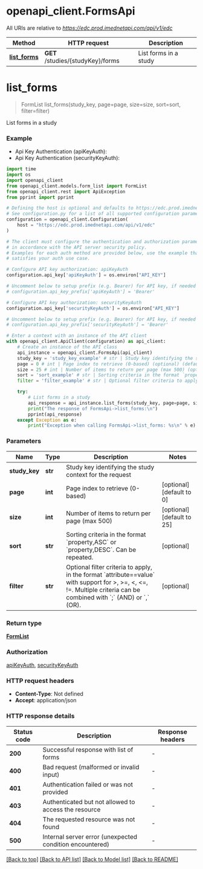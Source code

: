 # openapi_client.FormsApi

All URIs are relative to *https://edc.prod.imednetapi.com/api/v1/edc*

Method | HTTP request | Description
------------- | ------------- | -------------
[**list_forms**](FormsApi.md#list_forms) | **GET** /studies/{studyKey}/forms | List forms in a study


# **list_forms**
> FormList list_forms(study_key, page=page, size=size, sort=sort, filter=filter)

List forms in a study



### Example

* Api Key Authentication (apiKeyAuth):
* Api Key Authentication (securityKeyAuth):
```python
import time
import os
import openapi_client
from openapi_client.models.form_list import FormList
from openapi_client.rest import ApiException
from pprint import pprint

# Defining the host is optional and defaults to https://edc.prod.imednetapi.com/api/v1/edc
# See configuration.py for a list of all supported configuration parameters.
configuration = openapi_client.Configuration(
    host = "https://edc.prod.imednetapi.com/api/v1/edc"
)

# The client must configure the authentication and authorization parameters
# in accordance with the API server security policy.
# Examples for each auth method are provided below, use the example that
# satisfies your auth use case.

# Configure API key authorization: apiKeyAuth
configuration.api_key['apiKeyAuth'] = os.environ["API_KEY"]

# Uncomment below to setup prefix (e.g. Bearer) for API key, if needed
# configuration.api_key_prefix['apiKeyAuth'] = 'Bearer'

# Configure API key authorization: securityKeyAuth
configuration.api_key['securityKeyAuth'] = os.environ["API_KEY"]

# Uncomment below to setup prefix (e.g. Bearer) for API key, if needed
# configuration.api_key_prefix['securityKeyAuth'] = 'Bearer'

# Enter a context with an instance of the API client
with openapi_client.ApiClient(configuration) as api_client:
    # Create an instance of the API class
    api_instance = openapi_client.FormsApi(api_client)
    study_key = 'study_key_example' # str | Study key identifying the study context for the request
    page = 0 # int | Page index to retrieve (0-based) (optional) (default to 0)
    size = 25 # int | Number of items to return per page (max 500) (optional) (default to 25)
    sort = 'sort_example' # str | Sorting criteria in the format `property,ASC` or `property,DESC`. Can be repeated. (optional)
    filter = 'filter_example' # str | Optional filter criteria to apply, in the format `attribute==value` with support for >, >=, <, <=, !=. Multiple criteria can be combined with `;` (AND) or `,` (OR). (optional)

    try:
        # List forms in a study
        api_response = api_instance.list_forms(study_key, page=page, size=size, sort=sort, filter=filter)
        print("The response of FormsApi->list_forms:\n")
        pprint(api_response)
    except Exception as e:
        print("Exception when calling FormsApi->list_forms: %s\n" % e)
```



### Parameters

Name | Type | Description  | Notes
------------- | ------------- | ------------- | -------------
 **study_key** | **str**| Study key identifying the study context for the request | 
 **page** | **int**| Page index to retrieve (0-based) | [optional] [default to 0]
 **size** | **int**| Number of items to return per page (max 500) | [optional] [default to 25]
 **sort** | **str**| Sorting criteria in the format &#x60;property,ASC&#x60; or &#x60;property,DESC&#x60;. Can be repeated. | [optional] 
 **filter** | **str**| Optional filter criteria to apply, in the format &#x60;attribute&#x3D;&#x3D;value&#x60; with support for &gt;, &gt;&#x3D;, &lt;, &lt;&#x3D;, !&#x3D;. Multiple criteria can be combined with &#x60;;&#x60; (AND) or &#x60;,&#x60; (OR). | [optional] 

### Return type

[**FormList**](FormList.md)

### Authorization

[apiKeyAuth](../README.md#apiKeyAuth), [securityKeyAuth](../README.md#securityKeyAuth)

### HTTP request headers

 - **Content-Type**: Not defined
 - **Accept**: application/json

### HTTP response details
| Status code | Description | Response headers |
|-------------|-------------|------------------|
**200** | Successful response with list of forms |  -  |
**400** | Bad request (malformed or invalid input) |  -  |
**401** | Authentication failed or was not provided |  -  |
**403** | Authenticated but not allowed to access the resource |  -  |
**404** | The requested resource was not found |  -  |
**500** | Internal server error (unexpected condition encountered) |  -  |

[[Back to top]](#) [[Back to API list]](../README.md#documentation-for-api-endpoints) [[Back to Model list]](../README.md#documentation-for-models) [[Back to README]](../README.md)

